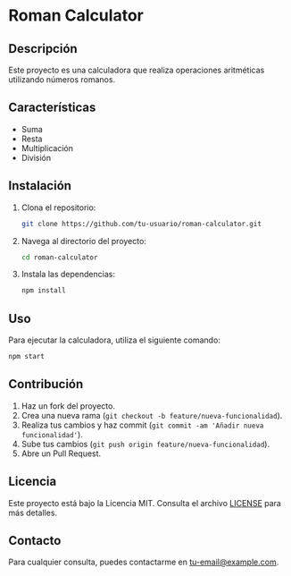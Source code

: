 # Roman Calculator

## Descripción

Este proyecto es una calculadora que realiza operaciones aritméticas utilizando números romanos.

## Características

- Suma
- Resta
- Multiplicación
- División

## Instalación

1. Clona el repositorio:
    ```bash
    git clone https://github.com/tu-usuario/roman-calculator.git
    ```
2. Navega al directorio del proyecto:
    ```bash
    cd roman-calculator
    ```
3. Instala las dependencias:
    ```bash
    npm install
    ```

## Uso

Para ejecutar la calculadora, utiliza el siguiente comando:
```bash
npm start
```

## Contribución

1. Haz un fork del proyecto.
2. Crea una nueva rama (`git checkout -b feature/nueva-funcionalidad`).
3. Realiza tus cambios y haz commit (`git commit -am 'Añadir nueva funcionalidad'`).
4. Sube tus cambios (`git push origin feature/nueva-funcionalidad`).
5. Abre un Pull Request.

## Licencia

Este proyecto está bajo la Licencia MIT. Consulta el archivo [LICENSE](LICENSE) para más detalles.

## Contacto

Para cualquier consulta, puedes contactarme en [tu-email@example.com](mailto:tu-email@example.com).
